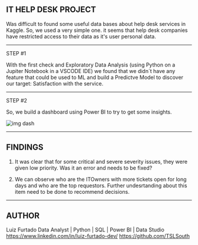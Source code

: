 ## IT HELP DESK PROJECT ##

Was difficult to found some useful data bases about help desk services in Kaggle. So, we used a very simple one. 
it seems that help desk companies have restricted access to their data as it's user personal data.

---

STEP #1 

With the first check and Exploratory Data Analysis (using Python on a Jupiter Notebook in a VSCODE IDE) 
we found that we didn´t have any feature that could be used to ML and build a Predictve Model to discover
our target: Satisfaction with the service.

---

STEP #2 

So, we build a dashboard using Power BI to try to get some insights.

![img dash](https://media-exp1.licdn.com/dms/image/C4D22AQHe5QxzPN1y3A/feedshare-shrink_2048_1536/0/1669517610175?e=1674086400&v=beta&t=DjmwnfUjP1-TNHDk30zkrTEA5c0FhdzO7_n1drE1IWM)

---

## FINDINGS ##

1. It was clear that for some critical and severe severity issues, they were given low priority. 
Was it an error and needs to be fixed?

2. We can observe who are the ITOwners with more tickets open for long days and who are the top
requestors. Further undesrtanding about this item need to be done to recommend decisions.

---

## AUTHOR ##

Luiz Furtado
Data Analyst | Python | SQL | Power BI | Data Studio
https://www.linkedin.com/in/luiz-furtado-dev/
https://github.com/TSLSouth
